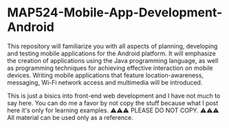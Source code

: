 # MAP524-Mobile-App-Development-Android
This repository will familiarize you with all aspects of planning, developing and testing mobile applications for the Android platform. It will emphasize the creation of applications using the Java programming language, as well as programming techniques for achieving effective interaction on mobile devices. Writing mobile applications that feature location-awareness, messaging, Wi-Fi network access and multimedia will be introduced. 

This is just a bisics into front-end web development and I have not much to say here. You can do me a favor by not copy the stuff because what I post here it's only for learning examples. ⚠️⚠️⚠️ PLEASE DO NOT COPY. ⚠️⚠️⚠️ All material can be used only as a reference.
